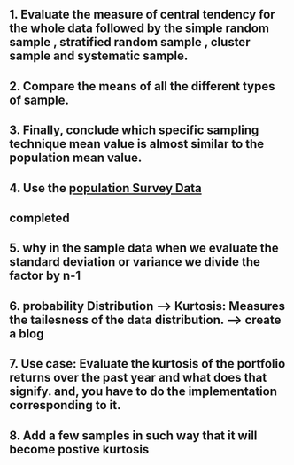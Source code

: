 ## 1. Evaluate the measure of central tendency for the whole data followed by the simple random sample , stratified random sample , cluster sample and systematic sample.

## 2. Compare the means of all the different types of sample.

## 3. Finally, conclude which specific sampling technique mean value is almost similar to the population mean value. 

## 4. Use the [population Survey Data](Population_Survey_Data_lyst1750274390196.csv)

## completed

## 5. why in the sample data when we evaluate the standard deviation or variance we divide the factor by n-1

## 6. probability Distribution --> Kurtosis: Measures the tailesness of the data distribution. --> create a blog

## 7. Use case: Evaluate the kurtosis of the portfolio returns over the past year and what does that signify. and, you have to do the implementation corresponding to it.

## 8. Add a few samples in such way that it will become postive kurtosis




